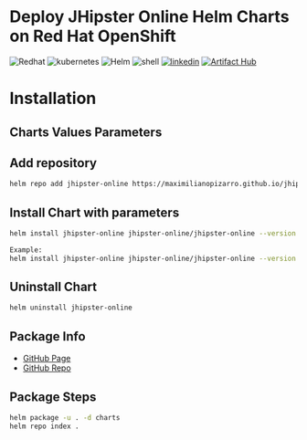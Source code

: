 # Deploy JHipster Online Helm Charts on Red Hat OpenShift
<link rel="icon" href="https://raw.githubusercontent.com/maximilianoPizarro/jhipster-online-helm-chart/main/favicon-152.ico" type="image/x-icon" >
<p align="left">
<img src="https://img.shields.io/badge/redhat-CC0000?style=for-the-badge&logo=redhat&logoColor=white" alt="Redhat">
<img src="https://img.shields.io/badge/kubernetes-%23326ce5.svg?style=for-the-badge&logo=kubernetes&logoColor=white" alt="kubernetes">
<img src="https://img.shields.io/badge/helm-0db7ed?style=for-the-badge&logo=helm&logoColor=white" alt="Helm">
<img src="https://img.shields.io/badge/shell_script-%23121011.svg?style=for-the-badge&logo=gnu-bash&logoColor=white" alt="shell">
<a href="https://www.linkedin.com/in/maximiliano-gregorio-pizarro-consultor-it"><img src="https://img.shields.io/badge/LinkedIn-0077B5?style=for-the-badge&logo=linkedin&logoColor=white" alt="linkedin" /></a>
<a href="https://artifacthub.io/packages/search?repo=jhipster-online"><img src="https://img.shields.io/endpoint?url=https://artifacthub.io/badge/repository/jhipster-online" alt="Artifact Hub" /></a>
</p>

# Installation

## Charts Values Parameters


## Add repository

```bash
helm repo add jhipster-online https://maximilianopizarro.github.io/jhipster-online-helm-chart/
```

## Install Chart with parameters

```bash
helm install jhipster-online jhipster-online/jhipster-online --version VERSION --set route.host="Your-WilcardDNS-hostname",env.EXTERNAL_URL="Your-WilcardDNS-with-https"
```

```bash
Example:
helm install jhipster-online jhipster-online/jhipster-online --version 0.1.1 --set route.host="jhipster-online-maximilianopizarro5-dev.apps.sandbox-m2.ll9k.p1.openshiftapps.com",env.EXTERNAL_URL="https://jhipster-online-maximilianopizarro5-dev.apps.sandbox-m2.ll9k.p1.openshiftapps.com"
```


## Uninstall Chart

```bash
helm uninstall jhipster-online
```

## Package Info

- [GitHub Page](https://maximilianopizarro.github.io/jhipster-online-helm-chart/)
- [GitHub Repo](https://github.com/maximilianoPizarro/jhipster-online-helm-chart)

## Package Steps

```bash
helm package -u . -d charts
helm repo index .
```